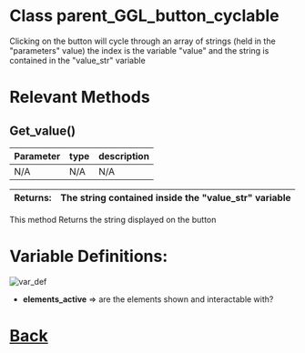 # Class parent_GGL_button_cyclable

Clicking on the button will cycle through an 
		array of strings (held in the "parameters" value)
		the index is the variable "value" and the string
		is contained in the "value_str" variable
		
# Relevant Methods

## Get_value()

| Parameter   |  type   |              description                   |
|--           |       --|--                                          |
|    N/A      |   N/A   |                    N/A                     |

| Returns:  | The string contained inside the "value_str" variable |
|--         |   --|

This method Returns the string displayed on the button

# Variable Definitions:

![var_def](https://github.com/Ced30/GML-GUI-Library-GGL-Documentation/blob/main/Images/API/GGL_instance/parent_GGL_button_cyclable.png)

- **elements_active** => are the elements shown and interactable with?

# [Back](https://github.com/Ced30/GML-GUI-Library-GGL-Documentation/blob/main/API/Instance%20Classes.md)
